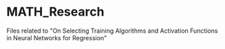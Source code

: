 # MATH_Research
Files related to "On Selecting Training Algorithms and Activation Functions in Neural Networks for Regression"
